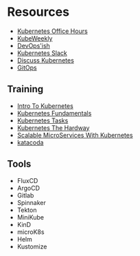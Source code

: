 # Resources
- [Kubernetes Office Hours](https://github.com/kubernetes/community/blob/master/events/office-hours.md)
- [KubeWeekly](https://kubeweekly.io/)
- [DevOps'ish](https://devopsish.com/)
- [Kubernetes Slack](kubernetes.slack.com)
- [Discuss Kubernetes](discuss.kubernetes.io)
- [GitOps](https://www.gitops.tech/)

## Training
- [Intro To Kubernetes](https://www.edx.org/course/introduction-to-kubernetes)
- [Kubernetes Fundamentals](https://training.linuxfoundation.org/training/kubernetes-fundamentals/)
- [Kubernetes Tasks](https://kubernetes.io/docs/tasks/)
- [Kubernetes The Hardway](https://github.com/kelseyhightower/kubernetes-the-hard-way)
- [Scalable MicroServices With Kubernetes](https://www.udacity.com/course/scalable-microservices-with-kubernetes--ud615)
- [katacoda](https://www.katacoda.com/courses/kubernetes)


## Tools
- FluxCD
- ArgoCD
- Gitlab
- Spinnaker
- Tekton
- MiniKube
- KinD
- microK8s
- Helm
- Kustomize